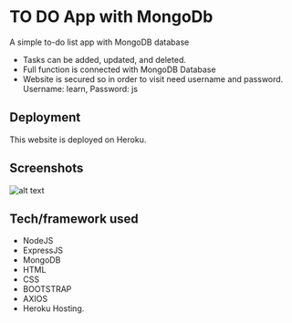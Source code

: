 # TO DO App with MongoDb
A simple to-do list app with MongoDB database 
- Tasks can be added, updated, and deleted.
- Full function is connected with MongoDB Database
- Website is secured so in order to visit need username and password. 
Username: learn, Password: js 



## Deployment
This website is deployed on Heroku.

## Screenshots

![alt text](https://i.ibb.co/DfwqLPj/screenshot-mytodo-1.png)


## Tech/framework used
 - NodeJS
 - ExpressJS
 - MongoDB 
 - HTML
 - CSS
 - BOOTSTRAP 
 - AXIOS
 - Heroku Hosting. 


